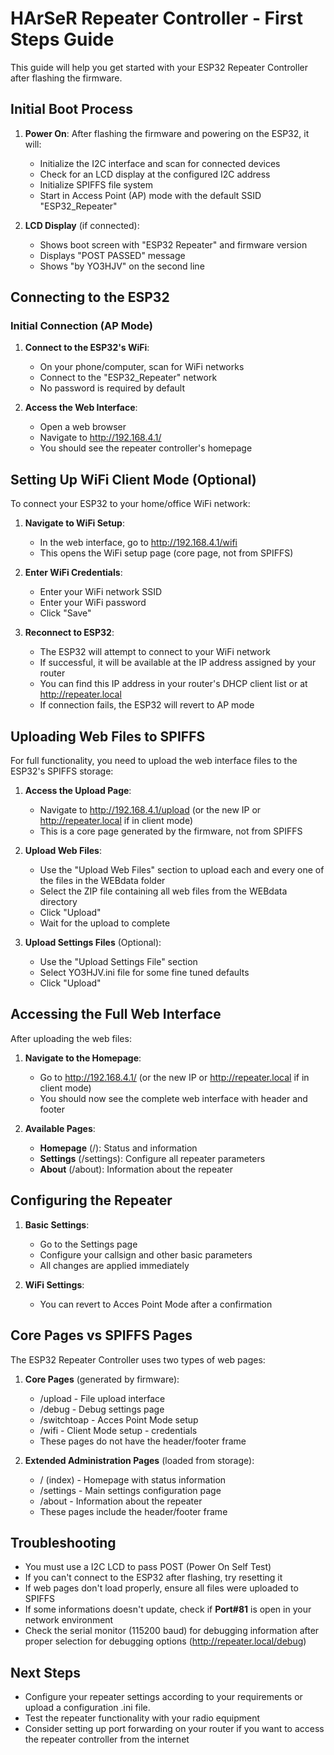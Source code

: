 # HArSeR Repeater Controller - First Steps Guide

This guide will help you get started with your ESP32 Repeater Controller after flashing the firmware.

## Initial Boot Process

1. **Power On**: After flashing the firmware and powering on the ESP32, it will:
   - Initialize the I2C interface and scan for connected devices
   - Check for an LCD display at the configured I2C address
   - Initialize SPIFFS file system
   - Start in Access Point (AP) mode with the default SSID "ESP32_Repeater"

2. **LCD Display** (if connected):
   - Shows boot screen with "ESP32 Repeater" and firmware version
   - Displays "POST PASSED" message
   - Shows "by YO3HJV" on the second line

## Connecting to the ESP32

### Initial Connection (AP Mode)

1. **Connect to the ESP32's WiFi**:
   - On your phone/computer, scan for WiFi networks
   - Connect to the "ESP32_Repeater" network
   - No password is required by default

2. **Access the Web Interface**:
   - Open a web browser
   - Navigate to http://192.168.4.1/
   - You should see the repeater controller's homepage

## Setting Up WiFi Client Mode (Optional)

To connect your ESP32 to your home/office WiFi network:

1. **Navigate to WiFi Setup**:
   - In the web interface, go to http://192.168.4.1/wifi
   - This opens the WiFi setup page (core page, not from SPIFFS)

2. **Enter WiFi Credentials**:
   - Enter your WiFi network SSID
   - Enter your WiFi password
   - Click "Save"

3. **Reconnect to ESP32**:
   - The ESP32 will attempt to connect to your WiFi network
   - If successful, it will be available at the IP address assigned by your router
   - You can find this IP address in your router's DHCP client list or at http://repeater.local
   - If connection fails, the ESP32 will revert to AP mode

## Uploading Web Files to SPIFFS

For full functionality, you need to upload the web interface files to the ESP32's SPIFFS storage:

1. **Access the Upload Page**:
   - Navigate to http://192.168.4.1/upload (or the new IP or http://repeater.local if in client mode)
   - This is a core page generated by the firmware, not from SPIFFS

2. **Upload Web Files**:
   - Use the "Upload Web Files" section to upload each and every one of the files in the WEBdata folder
   - Select the ZIP file containing all web files from the WEBdata directory
   - Click "Upload"
   - Wait for the upload to complete

3. **Upload Settings Files** (Optional):
   - Use the "Upload Settings File" section
   - Select YO3HJV.ini file for some fine tuned defaults
   - Click "Upload"

## Accessing the Full Web Interface

After uploading the web files:

1. **Navigate to the Homepage**:
   - Go to http://192.168.4.1/ (or the new IP or http://repeater.local if in client mode)
   - You should now see the complete web interface with header and footer

2. **Available Pages**:
   - **Homepage** (/): Status and information
   - **Settings** (/settings): Configure all repeater parameters
   - **About** (/about): Information about the repeater

## Configuring the Repeater

1. **Basic Settings**:
   - Go to the Settings page
   - Configure your callsign and other basic parameters
   - All changes are applied immediately

2. **WiFi Settings**:
   - You can revert to Acces Point Mode after a confirmation

## Core Pages vs SPIFFS Pages

The ESP32 Repeater Controller uses two types of web pages:

1. **Core Pages** (generated by firmware):
   - /upload - File upload interface
   - /debug - Debug settings page
   - /switchtoap - Acces Point Mode setup
   - /wifi - Client Mode setup - credentials
   - These pages do not have the header/footer frame

2. **Extended Administration Pages** (loaded from storage):
   - / (index) - Homepage with status information
   - /settings - Main settings configuration page
   - /about - Information about the repeater
   - These pages include the header/footer frame

## Troubleshooting

- You must use a I2C LCD to pass POST (Power On Self Test)
- If you can't connect to the ESP32 after flashing, try resetting it
- If web pages don't load properly, ensure all files were uploaded to SPIFFS
- If some informations doesn't update, check if **Port#81** is open in your network environment
- Check the serial monitor (115200 baud) for debugging information after proper selection for debugging options (http://repeater.local/debug)

## Next Steps

- Configure your repeater settings according to your requirements or upload a configuration .ini file.
- Test the repeater functionality with your radio equipment
- Consider setting up port forwarding on your router if you want to access the repeater controller from the internet

